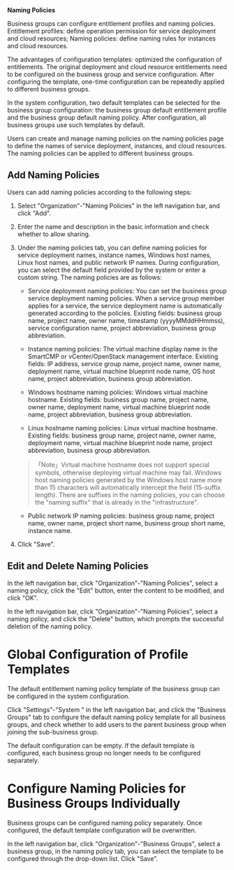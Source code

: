 


**Naming Policies**

Business groups can configure entitlement profiles and naming policies. Entitlement profiles: define operation permission for service deployment and cloud resources; Naming policies: define naming rules for instances and cloud resources.

The advantages of configuration templates: optimized the configuration of entitlements. The original deployment and cloud resource entitlements need to be configured on the business group and service configuration. After configuring the template, one-time configuration can be repeatedly applied to different business groups.

In the system configuration, two default templates can be selected for the business group configuration: the business group default entitlement profile and the business group default naming policy. After configuration, all business groups use such templates by default.

Users can create and manage naming policies on the naming policies page to define the names of service deployment, instances, and cloud resources. The naming policies can be applied to different business groups.

##  Add Naming Policies

Users can add naming policies according to the following steps:

1.  Select "Organization"-"Naming Policies" in the left navigation bar, and click "Add".

2.  Enter the name and description in the basic information and check whether to allow sharing.

3.  Under the naming policies tab, you can define naming policies for service deployment names, instance names, Windows host names, Linux host names, and public network IP names. During configuration, you can select the default field provided by the system or enter a custom string. The naming policies are as follows:

    + Service deployment naming policies: You can set the business group service deployment naming policies. When a service group member applies for a service, the service deployment name is automatically generated according to the policies. Existing fields: business group name, project name, owner name, timestamp (yyyyMMddHHmmss), service configuration name, project abbreviation, business group abbreviation.

    + Instance naming policies: The virtual machine display name in the SmartCMP or vCenter/OpenStack management interface. Existing fields: IP address, service group name, project name, owner name, deployment name, virtual machine blueprint node name, OS host name, project abbreviation, business group abbreviation.

    + Windows hostname naming policies: Windows virtual machine hostname. Existing fields: business group name, project name, owner name, deployment name, virtual machine blueprint node name, project abbreviation, business group abbreviation.

    + Linux hostname naming policies: Linux virtual machine hostname. Existing fields: business group name, project name, owner name, deployment name, virtual machine blueprint node name, project abbreviation, business group abbreviation.

    >「Note」Virtual machine hostname does not support special symbols, otherwise deploying virtual machine may fail. Windows host naming policies generated by the Windows host name more than 15 characters will automatically intercept the field (15-suffix length). There are suffixes in the naming policies, you can choose the "naming suffix" that is already in the "infrastructure".

    + Public network IP naming policies: business group name, project name, owner name, project short name, business group short name, instance name.

4.  Click "Save".

## Edit and Delete Naming Policies

In the left navigation bar, click "Organization"-"Naming Policies", select a naming policy, click the "Edit" button, enter the content to be modified, and click "OK".

In the left navigation bar, click "Organization"-"Naming Policies", select a naming policy, and click the "Delete" button, which prompts the successful deletion of the naming policy.



# Global Configuration of Profile Templates

The default entitlement naming policy template of the business group can be configured in the system configuration.

Click "Settings"-"System " in the left navigation bar, and click the "Business Groups" tab to configure the default naming policy template for all business groups, and check whether to add users to the parent business group when joining the sub-business group.

The default configuration can be empty. If the default template is configured, each business group no longer needs to be configured separately.



# Configure Naming Policies for Business Groups Individually

Business groups can be configured naming policy separately. Once configured, the default template configuration will be overwritten.

In the left navigation bar, click "Organization"-"Business Groups", select a business group, in the naming policy tab, you can select the template to be configured through the drop-down list. Click "Save".
